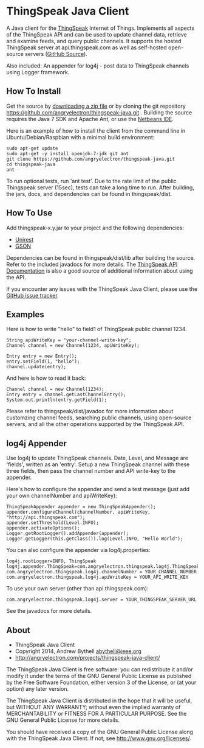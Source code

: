 ThingSpeak Java Client 
===
A Java client for the [ThingSpeak](http://thingspeak.com) Internet of Things.
Implements all aspects of the ThingSpeak API and can be used to update channel
data, retrieve and examine feeds, and query public channels.  It supports the
hosted ThingSpeak server at api.thingspeak.com as well as self-hosted
open-source servers ([GitHub Source](https://github.com/iobridge/thingspeak)). 

Also included:  An appender for log4j - post data to ThingSpeak channels using
Logger framework.

How To Install
---
Get the source by [downloading a zip
file](https://github.com/angryelectron/thingspeak-java/archive/master.zip) or
by cloning the git repository
https://github.com/angryelectron/thingspeak-java.git .  Building the source
requires the Java 7 SDK and Apache Ant, or use the [Netbeans
IDE](http://netbeans.org). 

Here is an example of how to install the client from the command line in
Ubuntu/Debian/Raspbian with a minimal build environment:

```
sudo apt-get update
sudo apt-get -y install openjdk-7-jdk git ant
git clone https://github.com/angryelectron/thingspeak-java.git
cd thingspeak-java
ant
```

To run optional tests, run 'ant test'.  Due to the rate limit of the public
Thingspeak server (15sec), tests can take a long time to run.  After building,
the jars, docs, and dependencies can be found in thingspeak/dist.

How To Use
---
Add thingspeak-x.y.jar to your project and the following dependencies:

* [Unirest](http://unirest.io) 
* [GSON](http://code.google.com/p/google-gson/) 

Dependencies can be found in thingspeak/dist/lib after building the source.
Refer to the included javadocs for more details.  The [ThingSpeak API
Documentation](http://community.thingspeak.com/documentation/api/#thingspeak_api)
is also a good source of additional information about using the API.

If you encounter any issues with the ThingSpeak Java Client, please use the
[GitHub issue
tracker](https://github.com/angryelectron/thingspeak-java/issues).

Examples
---
Here is how to write "hello" to field1 of ThingSpeak public channel 1234. 

```
String apiWriteKey = "your-channel-write-key";
Channel channel = new Channel(1234, apiWriteKey);

Entry entry = new Entry();
entry.setField(1, "hello");
channel.update(entry);
```

And here is how to read it back:

```
Channel channel = new Channel(1234);
Entry entry = channel.getLastChannelEntry();
System.out.println(entry.getField(1);
```

Please refer to thingspeak/dist/javadoc for more information about customzing
channel feeds, searching public channels, using open-source servers, and all
the other operations supported by the ThingSpeak API.

log4j Appender
---
Use log4j to update ThingSpeak channels.  Date, Level, and Message are
'fields', written as an 'entry'.  Setup a new ThingSpeak channel with these
three fields, then pass the channel number and API write-key to the appender.

Here's how to configure the appender and send a test 
message (just add your own channelNumber and apiWriteKey):

```
ThingSpeakAppender appender = new ThingSpeakAppender();
appender.configureChannel(channelNumber, apiWriteKey, "http://api.thingspeak.com");
appender.setThreshold(Level.INFO);
appender.activateOptions();
Logger.getRootLogger().addAppender(appender);
Logger.getLogger(this.getClass()).log(Level.INFO, "Hello World");
```

You can also configure the appender via log4j.properties:

```
log4j.rootLogger=INFO, ThingSpeak
log4j.appender.ThingSpeak=com.angryelectron.thingspeak.log4j.ThingSpeakAppender
com.angryelectron.thingspeak.log4j.channelNumber = YOUR_CHANNEL_NUMBER
com.angryelectron.thingspeak.log4j.apiWriteKey = YOUR_API_WRITE_KEY
```
To use your own server (other than api.thingspeak.com):

```
com.angryelectron.thingspeak.log4j.server = YOUR_THINGSPEAK_SERVER_URL
```

See the javadocs for more details.

About
---
* ThingSpeak Java Client 
* Copyright 2014, Andrew Bythell <abythell@ieee.org>
* http://angryelectron.com/projects/thingspeak-java-client/
 
The ThingSpeak Java Client is free software: you can redistribute it and/or
modify it under the terms of the GNU General Public License as published by
the Free Software Foundation, either version 3 of the License, or (at your
option) any later version.

The ThingSpeak Java Client is distributed in the hope that it will be useful,
but WITHOUT ANY WARRANTY; without even the implied warranty of
MERCHANTABILITY or FITNESS FOR A PARTICULAR PURPOSE. See the GNU General
Public License for more details.

You should have received a copy of the GNU General Public License along with
the ThingSpeak Java Client. If not, see <http://www.gnu.org/licenses/>.
